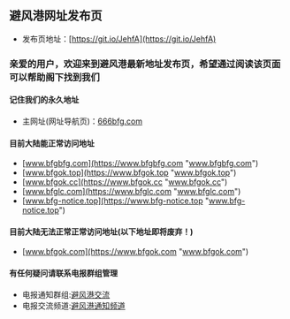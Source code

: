 ## 避风港网址发布页
* 发布页地址：[https://git.io/JehfA](https://git.io/JehfA)

### 亲爱的用户，欢迎来到避风港最新地址发布页，希望通过阅读该页面可以帮助阁下找到我们

#### 记住我们的永久地址
* 主网址(网址导航页)：[666bfg.com](https://666bfg.com)

#### 目前大陆能正常访问地址
* [www.bfgbfg.com](https://www.bfgbfg.com "www.bfgbfg.com")
* [www.bfgok.top](https://www.bfgok.top "www.bfgok.top")
* [www.bfgok.cc](https://www.bfgok.cc "www.bfgok.cc")
* [www.bfglc.com](https://www.bfglc.com "www.bfglc.com")
* [www.bfg-notice.top](https://www.bfg-notice.top "www.bfg-notice.top")

#### 目前大陆无法正常正常访问地址(以下地址即将废弃！)
* [www.bfgok.com](https://www.bfgok.com "www.bfgok.com")

#### 有任何疑问请联系电报群组管理
* 电报通知群组:[避风港交流](https://t.me/+uW2K38n5XkUxODNl)
* 电报交流频道:[避风港通知频道](https://t.me/+Jk59Xyfd-goxYzZl)

